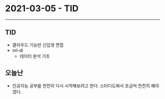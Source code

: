 # 2021-03-05 - TID

---

## TID

-   클라우드 기능반 신입생 면접
-   ml-dl
    -   데이터 분석 기초

## 오늘난

-   인공지능 공부를 천천히 다시 시작해보려고 한다. 스터디도짜서 조금씩 천천히 해야겠다.
